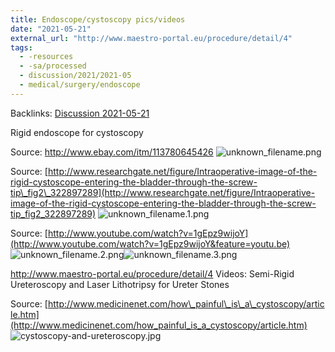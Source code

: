 ```yaml
---
title: Endoscope/cystoscopy pics/videos
date: "2021-05-21"
external_url: "http://www.maestro-portal.eu/procedure/detail/4"
tags:
  - -resources
  - -sa/processed
  - discussion/2021/2021-05
  - medical/surgery/endoscope
---
```


Backlinks: [Discussion 2021-05-21](discussion-2021-05-21.md)

Rigid endoscope for cystoscopy

Source: <http://www.ebay.com/itm/113780645426>
![unknown_filename.png](./_resources/Endoscope_cystoscopy_pics_videos.resources/unknown_filename.png)

Source: [http://www.researchgate.net/figure/Intraoperative-image-of-the-rigid-cystoscope-entering-the-bladder-through-the-screw-tip\_fig2\_322897289](http://www.researchgate.net/figure/Intraoperative-image-of-the-rigid-cystoscope-entering-the-bladder-through-the-screw-tip_fig2_322897289)
![unknown_filename.1.png](./_resources/Endoscope_cystoscopy_pics_videos.resources/unknown_filename.1.png)

Source: [http://www.youtube.com/watch?v=1gEpz9wijoY](http://www.youtube.com/watch?v=1gEpz9wijoY&feature=youtu.be)
![unknown_filename.2.png](./_resources/Endoscope_cystoscopy_pics_videos.resources/unknown_filename.2.png)![unknown_filename.3.png](./_resources/Endoscope_cystoscopy_pics_videos.resources/unknown_filename.3.png)

<http://www.maestro-portal.eu/procedure/detail/4>
Videos: Semi-Rigid Ureteroscopy and Laser Lithotripsy for Ureter Stones

Source: [http://www.medicinenet.com/how\_painful\_is\_a\_cystoscopy/article.htm](http://www.medicinenet.com/how_painful_is_a_cystoscopy/article.htm)
![cystoscopy-and-ureteroscopy.jpg](http://images.medicinenet.com/images/article/main_image/cystoscopy-and-ureteroscopy.jpg)


